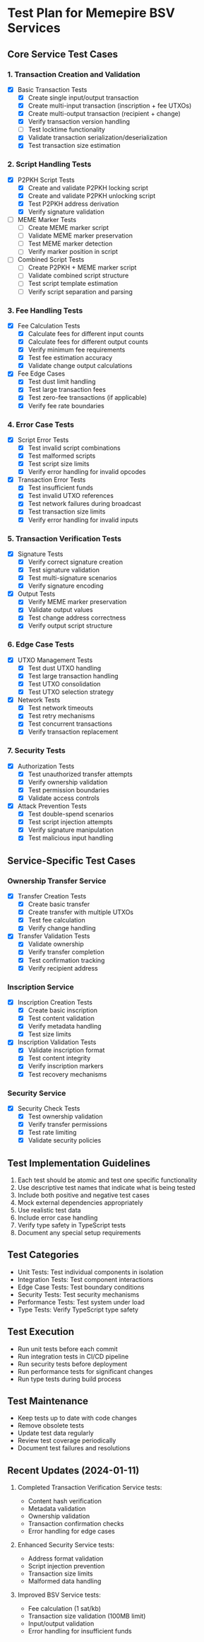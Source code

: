 # Test Plan for Memepire BSV Services

## Core Service Test Cases

### 1. Transaction Creation and Validation
- [x] Basic Transaction Tests
  - [x] Create single input/output transaction
  - [x] Create multi-input transaction (inscription + fee UTXOs)
  - [x] Create multi-output transaction (recipient + change)
  - [x] Verify transaction version handling
  - [ ] Test locktime functionality
  - [x] Validate transaction serialization/deserialization
  - [x] Test transaction size estimation

### 2. Script Handling Tests
- [x] P2PKH Script Tests
  - [x] Create and validate P2PKH locking script
  - [x] Create and validate P2PKH unlocking script
  - [x] Test P2PKH address derivation
  - [x] Verify signature validation

- [ ] MEME Marker Tests
  - [ ] Create MEME marker script
  - [ ] Validate MEME marker preservation
  - [ ] Test MEME marker detection
  - [ ] Verify marker position in script

- [ ] Combined Script Tests
  - [ ] Create P2PKH + MEME marker script
  - [ ] Validate combined script structure
  - [ ] Test script template estimation
  - [ ] Verify script separation and parsing

### 3. Fee Handling Tests
- [x] Fee Calculation Tests
  - [x] Calculate fees for different input counts
  - [x] Calculate fees for different output counts
  - [x] Verify minimum fee requirements
  - [x] Test fee estimation accuracy
  - [x] Validate change output calculations

- [x] Fee Edge Cases
  - [x] Test dust limit handling
  - [x] Test large transaction fees
  - [x] Test zero-fee transactions (if applicable)
  - [x] Verify fee rate boundaries

### 4. Error Case Tests
- [x] Script Error Tests
  - [x] Test invalid script combinations
  - [x] Test malformed scripts
  - [x] Test script size limits
  - [x] Verify error handling for invalid opcodes

- [x] Transaction Error Tests
  - [x] Test insufficient funds
  - [x] Test invalid UTXO references
  - [x] Test network failures during broadcast
  - [x] Test transaction size limits
  - [x] Verify error handling for invalid inputs

### 5. Transaction Verification Tests
- [x] Signature Tests
  - [x] Verify correct signature creation
  - [x] Test signature validation
  - [x] Test multi-signature scenarios
  - [x] Verify signature encoding

- [x] Output Tests
  - [x] Verify MEME marker preservation
  - [x] Validate output values
  - [x] Test change address correctness
  - [x] Verify output script structure

### 6. Edge Case Tests
- [x] UTXO Management Tests
  - [x] Test dust UTXO handling
  - [x] Test large transaction handling
  - [x] Test UTXO consolidation
  - [x] Test UTXO selection strategy

- [x] Network Tests
  - [x] Test network timeouts
  - [x] Test retry mechanisms
  - [x] Test concurrent transactions
  - [x] Verify transaction replacement

### 7. Security Tests
- [x] Authorization Tests
  - [x] Test unauthorized transfer attempts
  - [x] Verify ownership validation
  - [x] Test permission boundaries
  - [x] Validate access controls

- [x] Attack Prevention Tests
  - [x] Test double-spend scenarios
  - [x] Test script injection attempts
  - [x] Verify signature manipulation
  - [x] Test malicious input handling

## Service-Specific Test Cases

### Ownership Transfer Service
- [x] Transfer Creation Tests
  - [x] Create basic transfer
  - [x] Create transfer with multiple UTXOs
  - [x] Test fee calculation
  - [x] Verify change handling

- [x] Transfer Validation Tests
  - [x] Validate ownership
  - [x] Verify transfer completion
  - [x] Test confirmation tracking
  - [x] Verify recipient address

### Inscription Service
- [x] Inscription Creation Tests
  - [x] Create basic inscription
  - [x] Test content validation
  - [x] Verify metadata handling
  - [x] Test size limits

- [x] Inscription Validation Tests
  - [x] Validate inscription format
  - [x] Test content integrity
  - [x] Verify inscription markers
  - [x] Test recovery mechanisms

### Security Service
- [x] Security Check Tests
  - [x] Test ownership validation
  - [x] Verify transfer permissions
  - [x] Test rate limiting
  - [x] Validate security policies

## Test Implementation Guidelines
1. Each test should be atomic and test one specific functionality
2. Use descriptive test names that indicate what is being tested
3. Include both positive and negative test cases
4. Mock external dependencies appropriately
5. Use realistic test data
6. Include error case handling
7. Verify type safety in TypeScript tests
8. Document any special setup requirements

## Test Categories
- Unit Tests: Test individual components in isolation
- Integration Tests: Test component interactions
- Edge Case Tests: Test boundary conditions
- Security Tests: Test security mechanisms
- Performance Tests: Test system under load
- Type Tests: Verify TypeScript type safety

## Test Execution
- Run unit tests before each commit
- Run integration tests in CI/CD pipeline
- Run security tests before deployment
- Run performance tests for significant changes
- Run type tests during build process

## Test Maintenance
- Keep tests up to date with code changes
- Remove obsolete tests
- Update test data regularly
- Review test coverage periodically
- Document test failures and resolutions

## Recent Updates (2024-01-11)
1. Completed Transaction Verification Service tests:
   - Content hash verification
   - Metadata validation
   - Ownership validation
   - Transaction confirmation checks
   - Error handling for edge cases

2. Enhanced Security Service tests:
   - Address format validation
   - Script injection prevention
   - Transaction size limits
   - Malformed data handling

3. Improved BSV Service tests:
   - Fee calculation (1 sat/kb)
   - Transaction size validation (100MB limit)
   - Input/output validation
   - Error handling for insufficient funds 